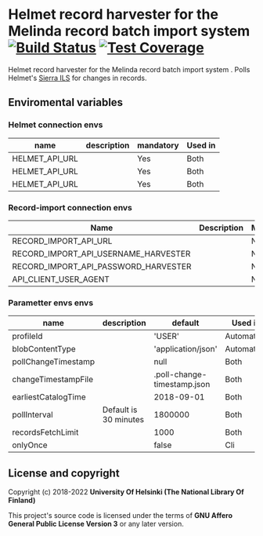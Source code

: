 # Helmet record harvester for the Melinda record batch import system   [![Build Status](https://travis-ci.org/NatLibFi/melinda-record-import-harvester-helmet.svg)](https://travis-ci.org/NatLibFi/melinda-record-import-harvester-helmet) [![Test Coverage](https://codeclimate.com/github/NatLibFi/melinda-record-import-harvester-helmet/badges/coverage.svg)](https://codeclimate.com/github/NatLibFi/melinda-record-import-harvester-helmet/coverage)

Helmet record harvester for the Melinda record batch import system . Polls Helmet's [Sierra ILS](https://sandbox.iii.com/iii/sierra-api/swagger/index.html) for changes in records.

## Enviromental variables
### Helmet connection envs
| name           | description | mandatory | Used in |
|----------------|-------------|-----------|---------|
| HELMET_API_URL |             | Yes       | Both    |
| HELMET_API_URL |             | Yes       | Both    |
| HELMET_API_URL |             | Yes       | Both    |

### Record-import connection envs
| Name                                 | Description | Mandatory | Used in    |
|--------------------------------------|-------------|-----------|------------|
| RECORD_IMPORT_API_URL                |             | No        | Automation |
| RECORD_IMPORT_API_USERNAME_HARVESTER |             | No        | Automation |
| RECORD_IMPORT_API_PASSWORD_HARVESTER |             | No        | Automation |
| API_CLIENT_USER_AGENT                |             | No        | Automation |

### Parametter envs envs
| name                | description           | default                     | Used in    |
|---------------------|-----------------------|-----------------------------|------------|
| profileId           |                       | 'USER'                      | Automation |
| blobContentType     |                       | 'application/json'          | Automation |
| pollChangeTimestamp |                       | null                        | Both       |
| changeTimestampFile |                       | .poll-change-timestamp.json | Both       |
| earliestCatalogTime |                       | 2018-09-01                  | Both       |
| pollInterval        | Default is 30 minutes | 1800000                     | Both       |
| recordsFetchLimit   |                       | 1000                        | Both       |
| onlyOnce            |                       | false                       | Cli        |

## License and copyright

Copyright (c) 2018-2022 **University Of Helsinki (The National Library Of Finland)**

This project's source code is licensed under the terms of **GNU Affero General Public License Version 3** or any later version.
